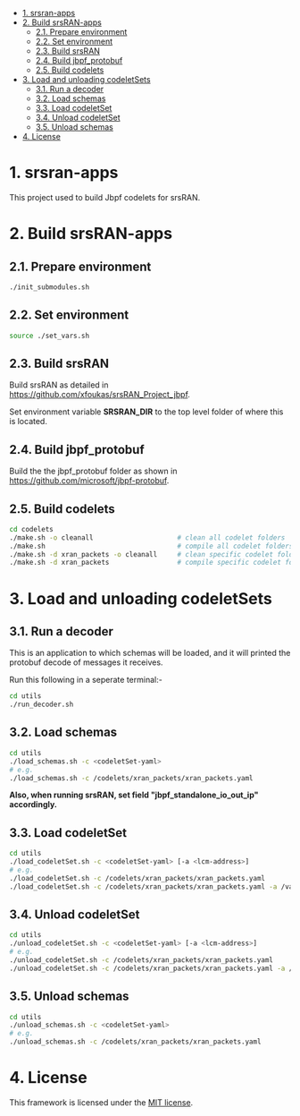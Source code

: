 - [1. srsran-apps](#1-srsran-apps)
- [2. Build srsRAN-apps](#2-build-srsran-apps)
  - [2.1. Prepare environment](#21-prepare-environment)
  - [2.2. Set environment](#22-set-environment)
  - [2.3. Build srsRAN](#23-build-srsran)
  - [2.4. Build jbpf\_protobuf](#24-build-jbpf_protobuf)
  - [2.5. Build codelets](#25-build-codelets)
- [3. Load and unloading codeletSets](#3-load-and-unloading-codeletsets)
  - [3.1. Run a decoder](#31-run-a-decoder)
  - [3.2. Load schemas](#32-load-schemas)
  - [3.3. Load codeletSet](#33-load-codeletset)
  - [3.4. Unload codeletSet](#34-unload-codeletset)
  - [3.5. Unload schemas](#35-unload-schemas)
- [4. License](#4-license)


# 1. srsran-apps

This project used to build Jbpf codelets for srsRAN.

# 2. Build srsRAN-apps

## 2.1. Prepare environment

```sh
./init_submodules.sh
```

## 2.2. Set environment
```sh
source ./set_vars.sh
```

## 2.3. Build srsRAN

Build srsRAN as detailed in https://github.com/xfoukas/srsRAN_Project_jbpf.

Set environment variable __SRSRAN_DIR__ to the top level folder of where this is located.

## 2.4. Build jbpf_protobuf

Build the the jbpf_protobuf folder as shown in https://github.com/microsoft/jbpf-protobuf.

## 2.5. Build codelets
```sh
cd codelets
./make.sh -o cleanall                     # clean all codelet folders
./make.sh                                 # compile all codelet folders
./make.sh -d xran_packets -o cleanall     # clean specific codelet folder
./make.sh -d xran_packets                 # compile specific codelet folder
```

# 3. Load and unloading codeletSets

## 3.1. Run a decoder

This is an application to which schemas will be loaded, and it will printed the protobuf decode of messages it receives.

Run this following in a seperate terminal:-

```sh
cd utils
./run_decoder.sh
```

## 3.2. Load schemas

```sh
cd utils
./load_schemas.sh -c <codeletSet-yaml>
# e.g.
./load_schemas.sh -c /codelets/xran_packets/xran_packets.yaml
```

__Also, when running srsRAN, set field __"jbpf_standalone_io_out_ip"__ accordingly.__


## 3.3. Load codeletSet

```sh
cd utils
./load_codeletSet.sh -c <codeletSet-yaml> [-a <lcm-address>]
# e.g.
./load_codeletSet.sh -c /codelets/xran_packets/xran_packets.yaml
./load_codeletSet.sh -c /codelets/xran_packets/xran_packets.yaml -a /var/run/janus/jbpf_lcm_ipc
```

## 3.4. Unload codeletSet

```sh
cd utils
./unload_codeletSet.sh -c <codeletSet-yaml> [-a <lcm-address>]
# e.g.
./unload_codeletSet.sh -c /codelets/xran_packets/xran_packets.yaml
./unload_codeletSet.sh -c /codelets/xran_packets/xran_packets.yaml -a /var/run/janus/jbpf_lcm_ipc
```

## 3.5. Unload schemas

```sh
cd utils
./unload_schemas.sh -c <codeletSet-yaml>
# e.g.
./unload_schemas.sh -c /codelets/xran_packets/xran_packets.yaml
```

# 4. License

This framework is licensed under the [MIT license](LICENSE.md).

